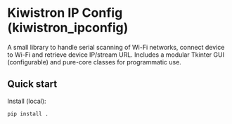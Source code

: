 # Kiwistron IP Config (kiwistron_ipconfig)

A small library to handle serial scanning of Wi-Fi networks, connect device to Wi-Fi and retrieve device IP/stream URL.
Includes a modular Tkinter GUI (configurable) and pure-core classes for programmatic use.

## Quick start

Install (local):
```bash
pip install .
